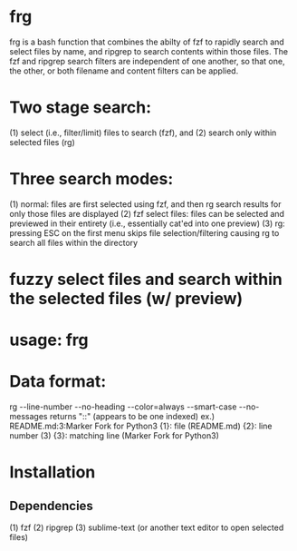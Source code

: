 # frg
frg is a bash function that combines the abilty of fzf to rapidly search and select files by name, and ripgrep to search contents within those files. The fzf and ripgrep search filters are independent of one another, so that one, the other, or both filename and content filters can be applied.

# Two stage search:
(1) select (i.e., filter/limit) files to search (fzf), and
(2) search only within selected files (rg)

# Three search modes:
(1) normal: files are first selected using fzf, and then rg search results for only those files are displayed
(2) fzf select files: files can be selected and previewed in their entirety (i.e., essentially cat'ed into one preview)
(3) rg: pressing ESC on the first menu skips file selection/filtering causing rg to search all files within the directory





# fuzzy select files and search within the selected files (w/ preview)

# usage: frg




# Data format:
rg --line-number --no-heading --color=always --smart-case --no-messages
returns "<file>:<linenumber>:<matching line>" (appears to be one indexed)
ex.) README.md:3:Marker Fork for Python3
{1}: file (README.md)
{2}: line number (3)
{3}: matching line (Marker Fork for Python3)

# Installation
  
## Dependencies
(1) fzf
(2) ripgrep
(3) sublime-text (or another text editor to open selected files)

